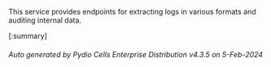 






This service provides endpoints for extracting logs in various formats and auditing internal data.

[:summary]

###### Auto generated by Pydio Cells Enterprise Distribution v4.3.5 on 5-Feb-2024
